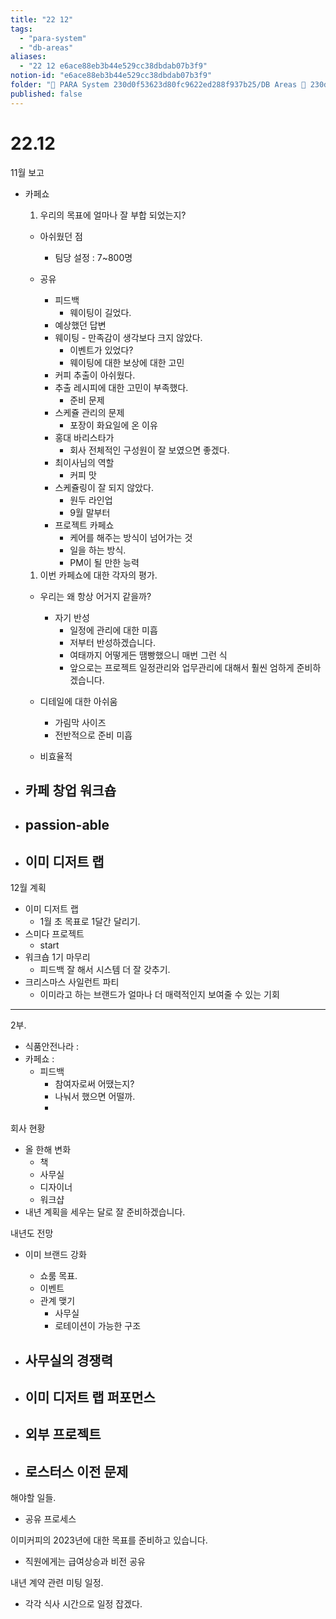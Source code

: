 ```yaml
---
title: "22 12"
tags:
  - "para-system"
  - "db-areas"
aliases:
  - "22 12 e6ace88eb3b44e529cc38dbdab07b3f9"
notion-id: "e6ace88eb3b44e529cc38dbdab07b3f9"
folder: "🚀 PARA System 230d0f53623d80fc9622ed288f937b25/DB Areas 🔲 230d0f53623d812fa0e9f500c4679623/(주) 음 66e9b539f26a4b65b785de77451613c8/내부 워크숍 및 회의 c09642829cbb460caade3d89d7122a12/이미 워크숍 cb3e1ab851ca467db85921b454cc60bd"
published: false
---
```


# 22.12

11월 보고

* 카페쇼

  1. 우리의 목표에 얼마나 잘 부합 되었는지?

  * 아쉬웠던 점
    * 팀당 설정 : 7~800명

  * 공유
    * 피드백
      * 웨이팅이 길었다.
    * 예상했던 답변
    * 웨이팅 - 만족감이 생각보다 크지 않았다.
      * 이벤트가 있었다?
      * 웨이팅에 대한 보상에 대한 고민
    * 커피 추출이 아쉬웠다.
    * 추출 레시피에 대한 고민이 부족했다.
      * 준비 문제
    * 스케쥴 관리의 문제
      * 포장이 화요일에 온 이유
    * 홍대 바리스타가
      * 회사 전체적인 구성원이 잘 보였으면 좋겠다.
    * 최이사님의 역할
      * 커피 맛
    * 스케쥴링이 잘 되지 않았다.
      * 원두 라인업
      * 9월 말부터
    * 프로젝트 카페쇼
      * 케어를 해주는 방식이 넘어가는 것
      * 일을 하는 방식.
      * PM이 될 만한 능력

  1. 이번 카페쇼에 대한 각자의 평가.

  * 우리는 왜 항상 어거지 같을까?
    * 자기 반성
      * 일정에 관리에 대한 미흡
      * 저부터 반성하겠습니다.
      * 여태까지 어떻게든 땜빵했으니 매번 그런 식
      * 앞으로는 프로젝트 일정관리와 업무관리에 대해서 훨씬 엄하게 준비하겠습니다.

  * 디테일에 대한 아쉬움
    * 가림막 사이즈
    * 전반적으로 준비 미흡

  * 비효율적

* ## 카페 창업 워크숍

* ## passion-able

* ## 이미 디저트 랩

12월 계획

* 이미 디저트 랩
  * 1월 초 목표로 1달간 달리기.
* 스미다 프로젝트
  * start
* 워크숍 1기 마무리
  * 피드백 잘 해서 시스템 더 잘 갖추기.
* 크리스마스 사일런트 파티
  * 이미라고 하는 브랜드가 얼마나 더 매력적인지 보여줄 수 있는 기회

***

2부.

* 식품안전나라 :
* 카페쇼 :
  * 피드백
    * 참여자로써 어땠는지?
    * 나눠서 했으면 어떨까.
    *

회사 현황

* 올 한해 변화
  * 책
  * 사무실
  * 디자이너
  * 워크샵
* 내년 계획을 세우는 달로 잘 준비하겠습니다.

내년도 전망

* 이미 브랜드 강화
  * 쇼룸 목표.
  * 이벤트
  * 관계 맺기
    * 사무실
    * 로테이션이 가능한 구조

* ## 사무실의 경쟁력

* ## 이미 디저트 랩 퍼포먼스

* ## 외부 프로젝트

* ## 로스터스 이전 문제

해야할 일들.

* 공유 프로세스

이미커피의 2023년에 대한 목표를 준비하고 있습니다.

* 직원에게는 급여상승과 비전 공유

내년 계약 관련 미팅 일정.

* 각각 식사 시간으로 일정 잡겠다.

